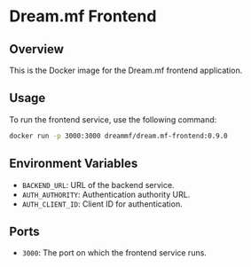 # Dream.mf Frontend

## Overview
This is the Docker image for the Dream.mf frontend application.

## Usage
To run the frontend service, use the following command:

```bash
docker run -p 3000:3000 dreammf/dream.mf-frontend:0.9.0
```

## Environment Variables
- `BACKEND_URL`: URL of the backend service.
- `AUTH_AUTHORITY`: Authentication authority URL.
- `AUTH_CLIENT_ID`: Client ID for authentication.

## Ports
- `3000`: The port on which the frontend service runs.
